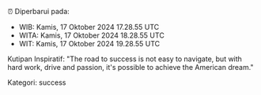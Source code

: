 ⏰ Diperbarui pada:
- WIB: Kamis, 17 Oktober 2024 17.28.55 UTC
- WITA: Kamis, 17 Oktober 2024 18.28.55 UTC
- WIT: Kamis, 17 Oktober 2024 19.28.55 UTC

Kutipan Inspiratif:
"The road to success is not easy to navigate, but with hard work, drive and passion, it's possible to achieve the American dream."


Kategori: success

